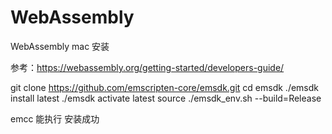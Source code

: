 # WebAssembly
WebAssembly mac 安装

参考：https://webassembly.org/getting-started/developers-guide/

git clone https://github.com/emscripten-core/emsdk.git
cd emsdk
./emsdk install latest
./emsdk activate latest
source ./emsdk_env.sh --build=Release

emcc 能执行 安装成功


